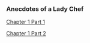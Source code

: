 ### Anecdotes of a Lady Chef

[Chapter 1 Part 1](._posts/1_1.md)

[Chapter 1 Part 2](._posts/1_2.md)

